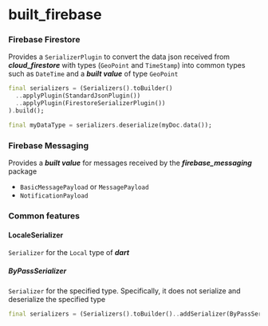 # built_firebase

### Firebase Firestore

Provides a `SerializerPlugin` to convert the data json received from **_cloud_firestore_** 
with types (`GeoPoint` and `TimeStamp`) into common types such as `DateTime` and a **_built value_** of type `GeoPoint`


```dart
final serializers = (Serializers().toBuilder()
  ..applyPlugin(StandardJsonPlugin())
  ..applyPlugin(FirestoreSerializerPlugin())
).build();

final myDataType = serializers.deserialize(myDoc.data());
```

### Firebase Messaging

Provides a _**built value**_ for messages received by the **_firebase_messaging_** package
- `BasicMessagePayload` or `MessagePayload`
- `NotificationPayload`


### Common features

#### LocaleSerializer

`Serializer` for the `Local` type of **_dart_**

##### ByPassSerializer

`Serializer` for the specified type. Specifically, it does not serialize and deserialize the specified type

```dart
final serializers = (Serializers().toBuilder()..addSerializer(ByPassSerializer<TimeStamp>())).build();
```